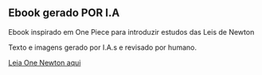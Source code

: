 ## Ebook gerado POR I.A

Ebook inspirado em One Piece para introduzir estudos das Leis de Newton

Texto e imagens gerado por I.A.s e revisado por humano.

[Leia One Newton aqui](https://github.com/ericare/ebook-por-I.A.s/blob/main/ebook.pdf)


